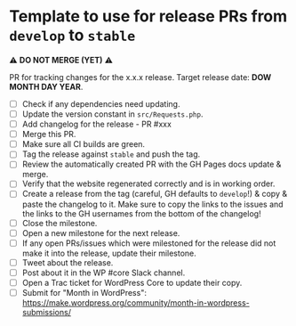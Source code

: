 Template to use for release PRs from `develop` to `stable`
===========================================================

:warning: **DO NOT MERGE (YET)** :warning:

PR for tracking changes for the x.x.x release. Target release date: **DOW MONTH DAY YEAR**.
- [ ] Check if any dependencies need updating.
- [ ] Update the version constant in `src/Requests.php`.
- [ ] Add changelog for the release - PR #xxx
- [ ] Merge this PR.
- [ ] Make sure all CI builds are green.
- [ ] Tag the release against `stable` and push the tag.
- [ ] Review the automatically created PR with the GH Pages docs update & merge.
- [ ] Verify that the website regenerated correctly and is in working order.
- [ ] Create a release from the tag (careful, GH defaults to `develop`!) & copy & paste the changelog to it.
    Make sure to copy the links to the issues and the links to the GH usernames from the bottom of the changelog!
- [ ] Close the milestone.
- [ ] Open a new milestone for the next release.
- [ ] If any open PRs/issues which were milestoned for the release did not make it into the release, update their milestone.
- [ ] Tweet about the release.
- [ ] Post about it in the WP #core Slack channel.
- [ ] Open a Trac ticket for WordPress Core to update their copy.
- [ ] Submit for "Month in WordPress": https://make.wordpress.org/community/month-in-wordpress-submissions/
